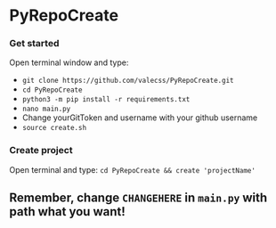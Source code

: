 # PyRepoCreate

<h3>Get started</h3>

Open terminal window and type:
<ul>
<li><code>git clone https://github.com/valecss/PyRepoCreate.git</code></li>
<li><code>cd PyRepoCreate</code></li>
<li><code>python3 -m pip install -r requirements.txt</code></li>
<li><code>nano main.py</code></li>
<li>Change yourGitToken and username with your github username</li>
<li><code>source create.sh</code></li>
</ul>

<h3>Create project</h3>
Open terminal and type: <code>cd PyRepoCreate && create 'projectName'</code>
<h2>Remember, change <code>CHANGEHERE</code> in <code>main.py</code> with path what you want!</h2>

